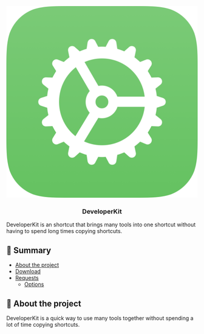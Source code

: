 <p align="center">
 <img src="Icon.png" alt="DeveloperKit"></a>
</p>

<h3 align="center">DeveloperKit</h3>

DeveloperKit is an shortcut that brings many tools into one shortcut without having to spend long times copying shortcuts.

## 🚀 Summary

- [About the project](#-about-the-project)
- [Download](#-download)
- [Requests](#-requests)
  - [Options](#-options)

## 📖 About the project

DeveloperKit is a quick way to use many tools together without spending a lot of time copying shortcuts.
